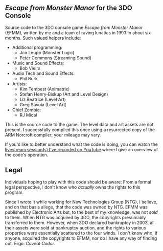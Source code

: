 ## *Escape from Monster Manor* for the 3DO Console ##

Source code to the 3DO console game *Escape from Monster Manor* (EFMM),
written by me and a team of raving lunatics in 1993 in about six months.
Such valued helpers include:
  * Additional programming:
    * Jon Leupp (Monster Logic)
    * Peter Commons (Streaming Sound)
  * Music and Sound Effects:
    * Bob Vieira
  * Audio Tech and Sound Effects:
    * Phil Burk
  * Artists:
    * Kim Tempest (Animatrix)
    * Stefan Henry-Biskup (Art and Level Design)
    * Liz Beatrice (Level Art)
    * Greg Savoia (Level Art)
  * Chief Zombie:
    * RJ Mical

This is the source code to the game.  The level data and art assets are not
present.  I successfully compiled this once using a resurrected copy of the
ARM Norcroft compiler; your mileage may vary.

If you'd like to better understand what the code is doing, you can watch
the [livestream session(s) I've recorded on YouTube](https://youtube.com/playlist?list=PLXBXD7ZLLF0xdoKN-tUEkut6R3cfGceG4)
where I give an overview of the code's operation.


## Legal ##

Individuals hoping to play with this code should be aware: From a formal
legal perspective, I don't know who *actually* owns the rights to this
program.

Since I wrote it while working for New Technologies Group (NTG), I believe,
and on that basis allege, that the code was owned by NTG.  EFMM was
published by Electronic Arts but, to the best of my knowledge, was not
*sold* to them.  When NTG was acquired by 3DO, the copyrights presumably
transferred to them.  However, when 3DO declared bankruptcy in 2003, all
their assets were sold at bankruptcy auction, and the rights to various
properties were essentially scattered to the four winds.  I don't know who,
if anyone, acquired the copyrights to EFMM, nor do I have any way of finding
out.  Ergo:  *Caveat Codor.*
